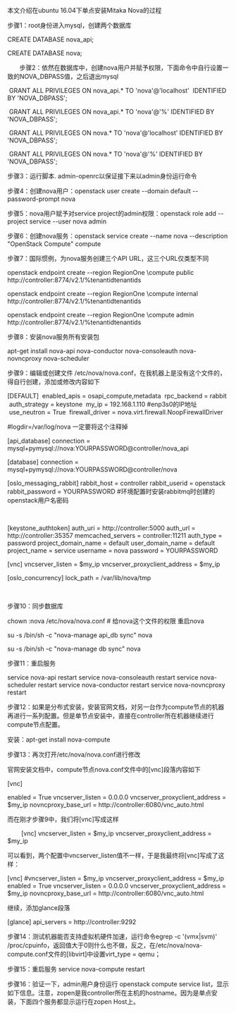 本文介绍在ubuntu 16.04下单点安装Mitaka Nova的过程

步骤1：root身份进入mysql，创建两个数据库

CREATE DATABASE nova_api;

CREATE DATABASE nova;

       步骤2：依然在数据库中，创建nova用户并赋予权限，下面命令中自行设置一致的NOVA_DBPASS值，之后退出mysql

 GRANT ALL PRIVILEGES ON nova_api.* TO 'nova'@'localhost'  IDENTIFIED BY 'NOVA_DBPASS';

 GRANT ALL PRIVILEGES ON nova_api.* TO 'nova'@'%' IDENTIFIED BY 'NOVA_DBPASS';

 GRANT ALL PRIVILEGES ON nova.* TO 'nova'@'localhost' IDENTIFIED BY 'NOVA_DBPASS';

 GRANT ALL PRIVILEGES ON nova.* TO 'nova'@'%' IDENTIFIED BY 'NOVA_DBPASS';

步骤3：运行脚本. admin-openrc以保证接下来以admin身份运行命令

步骤4：创建nova用户：openstack user create --domain default --password-prompt nova

步骤5：nova用户赋予对service project的admin权限：openstack role add --project service --user nova admin

步骤6：创建nova服务：openstack service create --name nova --description "OpenStack Compute" compute

步骤7：国际惯例，为nova服务创建三个API URL，这三个URL仅类型不同

openstack endpoint create --region RegionOne \compute public http://controller:8774/v2.1/%tenantidtenantids

openstack endpoint create --region RegionOne \compute internal http://controller:8774/v2.1/%tenantidtenantids

openstack endpoint create --region RegionOne \compute admin http://controller:8774/v2.1/%tenantidtenantids

步骤8：安装nova服务所有安装包

apt-get install nova-api nova-conductor nova-consoleauth nova-novncproxy nova-scheduler

步骤9：编辑或创建文件 /etc/nova/nova.conf，在我机器上是没有这个文件的，得自行创建，添加或修改内容如下

[DEFAULT]
 enabled_apis = osapi_compute,metadata
 rpc_backend = rabbit
 auth_strategy = keystone
 my_ip = 192.168.1.110 #enp3s0的IP地址
 use_neutron = True
 firewall_driver = nova.virt.firewall.NoopFirewallDriver

#logdir=/var/log/nova 一定要将这个注释掉



[api_database]
connection = mysql+pymysql://nova:YOURPASSWORD@controller/nova_api

[database]
connection = mysql+pymysql://nova:YOURPASSWORD@controller/nova

[oslo_messaging_rabbit]
rabbit_host = controller
rabbit_userid = openstack
rabbit_password = YOURPASSWORD #环境配置时安装rabbitmq时创建的openstack用户名密码

      

[keystone_authtoken]
auth_uri = http://controller:5000
auth_url = http://controller:35357
memcached_servers = controller:11211
auth_type = password
project_domain_name = default
user_domain_name = default
project_name = service
username = nova
password = YOURPASSWORD



[vnc]
vncserver_listen = $my_ip
vncserver_proxyclient_address = $my_ip



[oslo_concurrency]
lock_path = /var/lib/nova/tmp

   

步骤10：同步数据库

chown :nova /etc/nova/nova.conf # 给nova这个文件的权限
重启nova

su -s /bin/sh -c "nova-manage api_db sync" nova

su -s /bin/sh -c "nova-manage db sync" nova

步骤11：重启服务

service nova-api restart
service nova-consoleauth restart
service nova-scheduler restart
service nova-conductor restart
service nova-novncproxy restart

步骤12：如果是分布式安装，安装官网文档，对另一台作为compute节点的机器再进行一系列配置。但是单节点安装中，直接在controller所在机器继续进行compute节点配置。

安装：apt-get install nova-compute

步骤13：再次打开/etc/nova/nova.conf进行修改

官网安装文档中，compute节点nova.conf文件中的[vnc]段落内容如下

[vnc]

enabled = True
vncserver_listen = 0.0.0.0
vncserver_proxyclient_address = $my_ip
novncproxy_base_url = http://controller:6080/vnc_auto.html

而在刚才步骤9中，我们将[vnc]写成这样

        [vnc]
vncserver_listen = $my_ip
vncserver_proxyclient_address = $my_ip

可以看到，两个配置中vncserver_listen值不一样，于是我最终将[vnc]写成了这样：

[vnc]
#vncserver_listen = $my_ip
vncserver_proxyclient_address = $my_ip
enabled = True
vncserver_listen = 0.0.0.0
vncserver_proxyclient_address = $my_ip
novncproxy_base_url = http://controller:6080/vnc_auto.html



继续，添加glance段落

[glance]
api_servers = http://controller:9292

步骤14：测试机器能否支持虚拟机硬件加速，运行命令egrep -c '(vmx|svm)' /proc/cpuinfo，返回值大于0则什么也不做，反之，在/etc/nova/nova-compute.conf文件的[libvirt]中设置virt_type = qemu；

步骤15：重启服务 service nova-compute restart

步骤16：验证一下，admin用户身份运行 openstack compute service list，显示如下信息。注意，zopen是我controller所在主机的hostname。因为是单点安装，下面四个服务都显示运行在zopen Host上。
